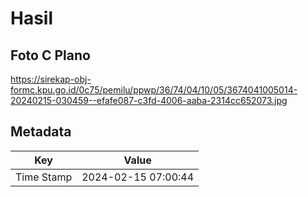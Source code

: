 # Hasil

## Foto C Plano

https://sirekap-obj-formc.kpu.go.id/0c75/pemilu/ppwp/36/74/04/10/05/3674041005014-20240215-030459--efafe087-c3fd-4006-aaba-2314cc652073.jpg


## Metadata

| Key        | Value               |
| ---------- | ------------------- |
| Time Stamp | 2024-02-15 07:00:44 |



